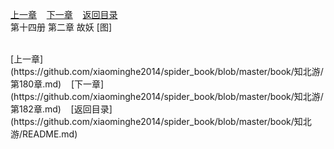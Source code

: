 
[上一章](https://github.com/xiaominghe2014/spider_book/blob/master/book/知北游/第180章.md)&nbsp;&nbsp;&nbsp;&nbsp;[下一章](https://github.com/xiaominghe2014/spider_book/blob/master/book/知北游/第182章.md)&nbsp;&nbsp;&nbsp;&nbsp;[返回目录](https://github.com/xiaominghe2014/spider_book/blob/master/book/知北游/README.md)
<br /> 第十四册 第二章 故妖 [图]<br />
    
  <br />
[上一章](https://github.com/xiaominghe2014/spider_book/blob/master/book/知北游/第180章.md)&nbsp;&nbsp;&nbsp;&nbsp;[下一章](https://github.com/xiaominghe2014/spider_book/blob/master/book/知北游/第182章.md)&nbsp;&nbsp;&nbsp;&nbsp;[返回目录](https://github.com/xiaominghe2014/spider_book/blob/master/book/知北游/README.md)
